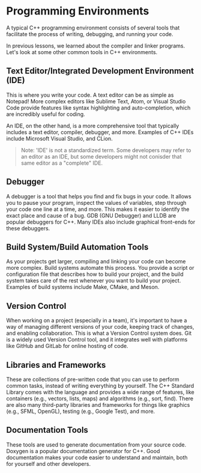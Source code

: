 # Programming Environments

A typical C++ programming environment consists of several tools that facilitate the process of writing, debugging, and running your code.

In previous lessons, we learned about the compiler and linker programs. Let's look at some other common tools in C++ environments.

## Text Editor/Integrated Development Environment (IDE)

This is where you write your code. A text editor can be as simple as Notepad! 
More complex editors like Sublime Text, Atom, or Visual Studio Code provide features like syntax highlighting and auto-completion, which are incredibly useful for coding. 

An IDE, on the other hand, is a more comprehensive tool that typically includes a text editor, compiler, debugger, and more. Examples of C++ IDEs include Microsoft Visual Studio, and CLion.

>Note: 'IDE' is not a standardized term. Some developers may refer to an editor as an IDE, but some developers might not conisder that same editor as a "complete" IDE.


## Debugger

A debugger is a tool that helps you find and fix bugs in your code. It allows you to pause your program, inspect the values of variables, step through your code one line at a time, and more. This makes it easier to identify the exact place and cause of a bug. GDB (GNU Debugger) and LLDB are popular debuggers for C++. Many IDEs also include graphical front-ends for these debuggers.

## Build System/Build Automation Tools
As your projects get larger, compiling and linking your code can become more complex. Build systems automate this process. You provide a script or configuration file that describes how to build your project, and the build system takes care of the rest whenever you want to build your project. Examples of build systems include Make, CMake, and Meson.

## Version Control
When working on a project (especially in a team), it's important to have a way of managing different versions of your code, keeping track of changes, and enabling collaboration. This is what a Version Control system does. Git is a widely used Version Control tool, and it integrates well with platforms like GitHub and GitLab for online hosting of code.

## Libraries and Frameworks
These are collections of pre-written code that you can use to perform common tasks, instead of writing everything by yourself. The C++ Standard Library comes with the language and provides a wide range of features, like containers (e.g., vectors, lists, maps) and algorithms (e.g., sort, find). There are also many third-party libraries and frameworks for things like graphics (e.g., SFML, OpenGL), testing (e.g., Google Test), and more.

## Documentation Tools
These tools are used to generate documentation from your source code. Doxygen is a popular documentation generator for C++. Good documentation makes your code easier to understand and maintain, both for yourself and other developers.
